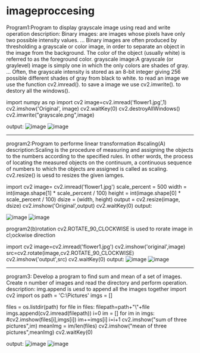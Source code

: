 # imageproccesing
Program1:Program to display grayscale image using read and write operation
    description:
Binary images: are images whose pixels have only two possible intensity values. ... Binary images are often produced by thresholding a grayscale or color image, in order to separate an object in the image from the background. The color of the object (usually white) is referred to as the foreground color.
grayscale image:A grayscale (or graylevel) image is simply one in which the only colors are shades of gray. ... Often, the grayscale intensity is stored as an 8-bit integer giving 256 possible different shades of gray from black to white.
to read an image we use the function cv2.imread().
to save a image we use cv2.imwrite().
to destory all the windows().

import numpy as np
import cv2
image=cv2.imread('flower1.jpg',1)
cv2.imshow('Original', image) 
cv2.waitKey(0)
cv2.destroyAllWindows() 
cv2.imwrite("grayscale.png",image) 

output:
![image](https://user-images.githubusercontent.com/72436785/104417169-d0cc4480-5529-11eb-8b18-92c391cbe2d4.png)
![image](https://user-images.githubusercontent.com/72436785/104417993-1ccbb900-552b-11eb-919a-338e861b7ff1.png)
**********************************************************************************************************************
program2:Program to performe linear transformation #scaling(A)
description:Scaling is the procedure of measuring and assigning the objects to the numbers according to the specified rules. In other words, the process of locating the measured objects on the continuum, a continuous sequence of numbers to which the objects are assigned is called as scaling.
cv2.resize() is uesd to resizes the given iamges.

import cv2
image= cv2.imread('flower1.jpg')
scale_percent = 500
width = int(image.shape[1] * scale_percent / 100)
height = int(image.shape[0] * scale_percent / 100)
dsize = (width, height)
output = cv2.resize(image, dsize)
cv2.imshow('Original',output) 
cv2.waitKey(0)
output:

![image](https://user-images.githubusercontent.com/72436785/104422255-5bfd0880-5531-11eb-8112-47b67380feea.png)
![image](https://user-images.githubusercontent.com/72436785/104423301-c3678800-5532-11eb-8663-8c8c586dfda6.png)

program2(b)rotation
cv2.ROTATE_90_CLOCKWISE is used to rorate image in cl;ockwise direction

import cv2
image=cv2.imread('flower1.jpg')
cv2.imshow('original',image)
src=cv2.rotate(image,cv2.ROTATE_90_CLOCKWISE)
cv2.imshow('output',src)
cv2.waitKey(0)
output:
![image](https://user-images.githubusercontent.com/72436785/104426441-cc5a5880-5536-11eb-90e3-39f48082480d.png)
![image](https://user-images.githubusercontent.com/72436785/104426627-0a577c80-5537-11eb-82f0-93b0871fc424.png)
*************************************************************************************************************************
program3: Develop a program to find sum and mean of a set of images.
Create n number of images and read the directory and perform operation.
description:
   img.append is uesd to append all the images together
import cv2
import os
path = 'C:\Pictures'
imgs = []

files = os.listdir(path)
for file in files:
    filepath=path+"\\"+file
    imgs.append(cv2.imread(filepath))
i=0
im = []
for im in imgs:
    #cv2.imshow(files[i],imgs[i])
    im+=imgs[i]
    i=i+1
cv2.imshow("sum of three pictures",im)
meanImg = im/len(files)
cv2.imshow("mean of  three pictures",meanImg)
cv2.waitKey(0)

output:
![image](https://user-images.githubusercontent.com/72436785/104429483-81424480-553a-11eb-9cd2-f73ecbf76cf7.png)
![image](https://user-images.githubusercontent.com/72436785/104429720-cb2b2a80-553a-11eb-9820-ffa245390d72.png)










